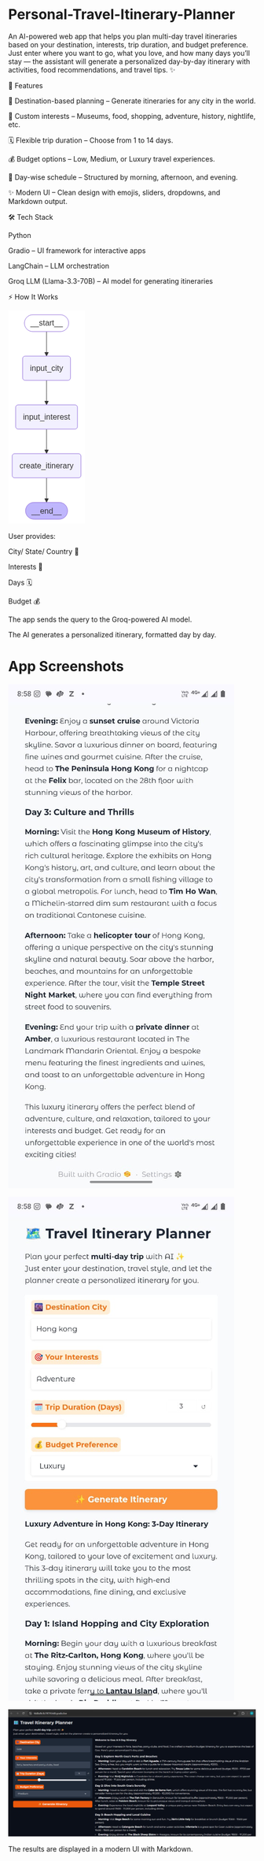 # Personal-Travel-Itinerary-Planner
An AI-powered web app that helps you plan multi-day travel itineraries based on your destination, interests, trip duration, and budget preference.
Just enter where you want to go, what you love, and how many days you’ll stay — the assistant will generate a personalized day-by-day itinerary with activities, food recommendations, and travel tips. ✨

🚀 Features

🌆 Destination-based planning – Generate itineraries for any city in the world.

🎯 Custom interests – Museums, food, shopping, adventure, history, nightlife, etc.

🗓️ Flexible trip duration – Choose from 1 to 14 days.

💰 Budget options – Low, Medium, or Luxury travel experiences.

📌 Day-wise schedule – Structured by morning, afternoon, and evening.

✨ Modern UI – Clean design with emojis, sliders, dropdowns, and Markdown output.

🛠️ Tech Stack

Python

Gradio
 – UI framework for interactive apps

LangChain
 – LLM orchestration

Groq LLM (Llama-3.3-70B)
 – AI model for generating itineraries

⚡ How It Works

![working](images/i4.png)


User provides:

City/ State/ Country 🌆

Interests 🎯

Days 🗓️

Budget 💰

The app sends the query to the Groq-powered AI model.

The AI generates a personalized itinerary, formatted day by day.

# App Screenshots

![](images/i1.jpeg)

![](images/i2.jpeg)

![](images/i3.png)

The results are displayed in a modern UI with Markdown.
